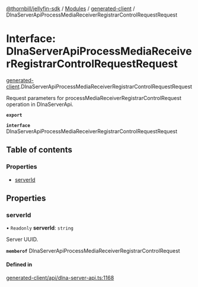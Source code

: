 [@thornbill/jellyfin-sdk](../README.md) / [Modules](../modules.md) / [generated-client](../modules/generated_client.md) / DlnaServerApiProcessMediaReceiverRegistrarControlRequestRequest

# Interface: DlnaServerApiProcessMediaReceiverRegistrarControlRequestRequest

[generated-client](../modules/generated_client.md).DlnaServerApiProcessMediaReceiverRegistrarControlRequestRequest

Request parameters for processMediaReceiverRegistrarControlRequest operation in DlnaServerApi.

**`export`**

**`interface`** DlnaServerApiProcessMediaReceiverRegistrarControlRequestRequest

## Table of contents

### Properties

- [serverId](generated_client.DlnaServerApiProcessMediaReceiverRegistrarControlRequestRequest.md#serverid)

## Properties

### serverId

• `Readonly` **serverId**: `string`

Server UUID.

**`memberof`** DlnaServerApiProcessMediaReceiverRegistrarControlRequest

#### Defined in

[generated-client/api/dlna-server-api.ts:1168](https://github.com/thornbill/jellyfin-sdk-typescript/blob/1142a3e/src/generated-client/api/dlna-server-api.ts#L1168)
